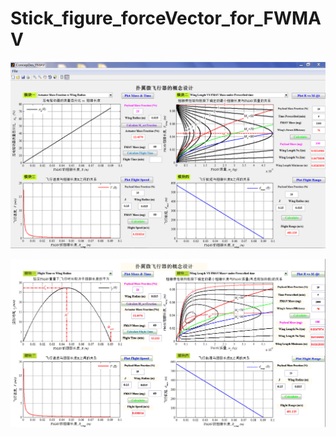 # Stick_figure_forceVector_for_FWMAV


![ConcepDes_FMAV_delta](https://github.com/xijunke/ConcepDes_FMAV_delta/blob/master/pic_GUI/main_GUI.bmp)

![ConcepDes_FMAV_delta](https://github.com/xijunke/ConcepDes_FMAV_delta/blob/master/pic_GUI/%E8%BD%AF%E4%BB%B6%E7%95%8C%E9%9D%A2-ConcepDes_FMAV_delta.bmp)